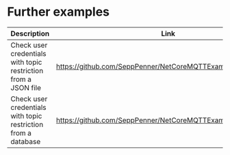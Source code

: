 # Further examples

|Description|Link|
|-|-|
|Check user credentials with topic restriction from a JSON file|https://github.com/SeppPenner/NetCoreMQTTExampleJsonConfig|
|Check user credentials with topic restriction from a database|https://github.com/SeppPenner/NetCoreMQTTExampleIdentityConfig|

